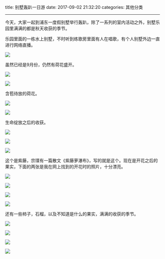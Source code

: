 title: 别墅轰趴一日游
date: 2017-09-02 21:32:20
categories: 其他分类

---

今天，大家一起到浦东一度假别墅举行轰趴，除了一系列的室内活动之外，别墅乐园里满满的都是秋天收获的季节。

<!--more-->

乐园里面的一栋水上别墅，不时听到练歌房里面有人在唱歌，有个人别墅外边一直进行网络直播。

![](http://wx3.sinaimg.cn/mw690/aeba7ac3ly1fj63sdcdsmj21kw16o1ky.jpg)

虽然已经是9月份，仍然有荷花盛开。

![](http://wx3.sinaimg.cn/mw690/aeba7ac3ly1fj63nyqi08j21kw23v7wi.jpg)

![](http://wx2.sinaimg.cn/mw690/aeba7ac3ly1fj63o3rilij21kw1kwkjl.jpg)

含苞待放的荷花。

![](http://wx4.sinaimg.cn/mw690/aeba7ac3ly1fj63o89ybuj21kw1kwe81.jpg)

![](http://wx2.sinaimg.cn/mw690/aeba7ac3ly1fj63ntk4eej21kw23v4qq.jpg)

生命绽放之后的收获。

![](http://wx2.sinaimg.cn/mw690/aeba7ac3ly1fj63pzey56j21kw1kwe81.jpg)

![](http://wx3.sinaimg.cn/mw690/aeba7ac3ly1fj63q4b0f0j21kw1kwb29.jpg)

![](http://wx2.sinaimg.cn/mw690/aeba7ac3ly1fj63q9aaojj21kw1kwhdt.jpg)

这个是紫藤，宗璞有一篇散文《紫藤萝瀑布》，写的就是这个。现在是开花之后的果实，下面的两张是我在网上找到的开花时的照片，十分漂亮。

![](http://wx2.sinaimg.cn/mw690/aeba7ac3ly1fj63r8o0rxj21kw1kwu0x.jpg)

![](http://wx1.sinaimg.cn/mw690/aeba7ac3ly1fj63rlbo8ij21kw1kw1kz.jpg)

![](https://timgsa.baidu.com/timg?image&quality=80&size=b9999_10000&sec=1504412217198&di=36948f96c966b45b819d9202e36d0acc&imgtype=0&src=http%3A%2F%2Fimg.pconline.com.cn%2Fimages%2Fupload%2Fupc%2Ftx%2Fphotoblog%2F1404%2F20%2Fc6%2F33369508_1398003393479_mthumb.jpg)

![](https://timgsa.baidu.com/timg?image&quality=80&size=b9999_10000&sec=1504412217192&di=0cad5f1ac1bec8972ca534401d015114&imgtype=0&src=http%3A%2F%2Fyouimg1.c-ctrip.com%2Ftarget%2Ftg%2F711%2F251%2F215%2F7696978539fd4f43ad580bd24be91389_jupiter.jpg)

还有一些柿子，石榴，以及不知道是什么的果实，满满的收获的季节。

![](http://wx4.sinaimg.cn/mw690/aeba7ac3ly1fj63ryqolbj21kw1kwnpd.jpg)

![](http://wx4.sinaimg.cn/mw690/aeba7ac3ly1fj63s334nuj21kw1kwhdu.jpg)

![](http://wx4.sinaimg.cn/mw690/aeba7ac3ly1fj63r2zj5fj21kw1kwkjl.jpg)

![](http://wx2.sinaimg.cn/mw690/aeba7ac3ly1fj63s837hqj21kw1kwu0x.jpg)

